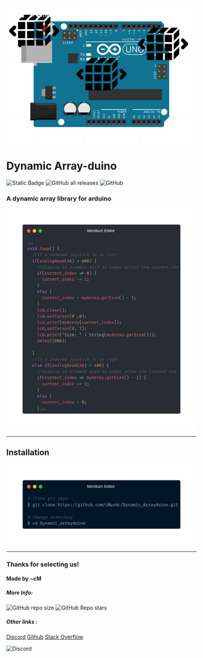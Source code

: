 <img src='docs/assets/logo.png'>
<h1>Dynamic Array-duino</h1>


![Static Badge](https://img.shields.io/badge/Language-C++(Arduino)-blue) 
![GitHub all releases](https://img.shields.io/github/downloads/cMardc/Dynamic_Arrayduino/total)
![GitHub](https://img.shields.io/github/license/cMardc/Dynamic_Arrayduino)

<h3>A dynamic array library for arduino</h3>

<img src='docs/assets/example.png'>

<hr>
<h2>Installation</h2>
<img src='docs/assets/install.png'>

<hr>
<h3>Thanks for selecting us!</h3>
<h4>Made by ~cM</h4>
<h5>More Info: </h5>

![GitHub repo size](https://img.shields.io/github/repo-size/cMardc/Dynamic_Arrayduino)
![GitHub Repo stars](https://img.shields.io/github/stars/cMardc/Dynamic_Arrayduino)



<h5>Other links : </h5>
<a href="https://discord.gg/5W4XtHkc6g">Discord</a>
<a href="https://github.com/cMardc">Github</a>
<a href="https://stackoverflow.com/users/21458468/merd-ceferzade">Stack Overflow</a>


![Discord](https://img.shields.io/discord/1051030547402588170)

